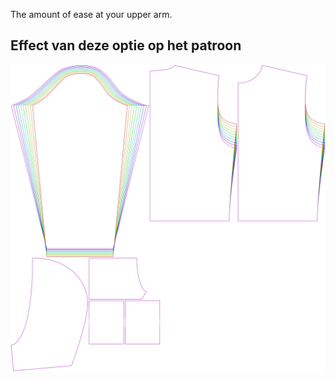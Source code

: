 
The amount of ease at your upper arm.


## Effect van deze optie op het patroon
![This image shows the effect of this option by superimposing several variants that have a different value for this option](huey_bicepsease_sample.svg "Effect of this option on the pattern")
